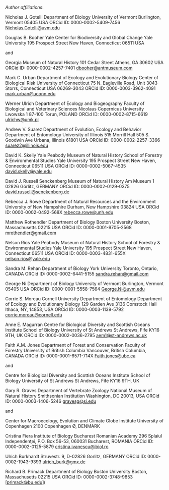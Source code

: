 *Author affiliations*:

Nicholas J. Gotelli
Department of Biology
University of Vermont
Burlington, Vermont 05405 USA
ORCid ID: 0000-0002-5409-7456
[Nicholas.Gotelli@uvm.edu](mailto:Nicholas.Gotelli@uvm.edu)

Douglas B. Booher
Yale Center for Biodiversity and Global Change
Yale University
195 Prospect Street
New Haven, Connecticut 06511 USA

and 

Georgia Museum of Natural History
101 Cedar Street
Athens, GA 30602 USA
ORCid ID: 0000-0002-4257-7401
[dbooher@antmuseum.com](mailto:dbooher@antmuseum.com)

Mark C. Urban
Department of Ecology and Evolutionary Biology
Center of Biological Risk
University of Connecticut
75 N. Eagleville Road, Unit 3043
Storrs, Connecticut USA 06269-3043
ORCid ID: 0000-0003-3962-4091
[mark.urban@uconn.edu](mailto:mark.urban@uconn.edu)

Werner Ulrich
Department of Ecology and Biogeography
Faculty of Biological and Veterinary Sciences
Nicolaus Copernicus University
Lwowska 1
87-100 Torun, POLAND
ORCid ID: 0000-0002-8715-6619
[ulrichw@umk.pl](mailto:ulrichw@umk.pl) 

Andrew V. Suarez
Department of Evolution, Ecology and Behavior
Department of Entomology
University of Illinois
515 Morrill Hall
505 S. Goodwin Ave
Urbana, Illinois 61801 USA
ORCid ID: 0000-0002-2257-3366
[suarez2@illinois.edu](mailto:suarez2@illinois.edu)

David K. Skelly
Yale Peabody Museum of Natural History
School of Forestry & Environmental Studies
Yale University
195 Prospect Street
New Haven, Connecticut 06511 USA
ORCid ID: 0000-0002-5067-4535
[david.skelly@yale.edu](mailto:david.skelly@yale.edu)

David J. Russell
Senckenberg Museum of Natural History
Am Museum 1
02826 Görlitz, GERMANY
ORCid ID: 0000-0002-0129-0375
[david.russell@senckenberg.de](mailto:david.russell@senckenberg.de)

Rebecca J. Rowe
Department of Natural Resources and the Environment
University of New Hampshire
Durham, New Hampshire 03824 USA
ORCid ID: 0000-0002-0492-568X
[rebecca.rowe@unh.edu](mailto:rebecca.rowe@unh.edu)

Matthew Rothendler
Department of Biology
Boston University
Boston, Massachusetts 02215 USA
ORCid ID: 0000-0001-9705-2568
[mrothendler@gmail.com](mailto:mrothendler@gmail.com)

Nelson Rios 
Yale Peabody Museum of Natural History 
School of Forestry & Environmental Studies 
Yale University 
195 Prospect Street 
New Haven, Connecticut 06511 USA 
ORCid ID: 0000-0003-4831-655X
[nelson.rios@yale.edu](mailto:nelson.rios@yale.edu)

Sandra M. Rehan
Department of Biology
York University
Toronto, Ontario, CANADA
ORCid ID: 0000-0002-6441-5155
[sandra.rehan@gmail.com](mailto:sandra.rehan@gmail.com)

George Ni
Department of Biology
University of Vermont
Burlington, Vermont 05405 USA
ORCid ID: 0000-0001-5558-7564
[George.Ni@uvm.edu](mailto:George.Ni@uvm.edu)

Corrie S. Moreau
Cornell University
Department of Entomology
Department of Ecology and Evolutionary Biology
129 Garden Ave
3136 Comstock Hall
Ithaca, NY, 14853, USA
ORCid ID: 0000-0003-1139-5792
[corrie.moreau@cornell.edu](mailto:corrie.moreau@cornell.edu)

Anne E. Magurran
Centre for Biological Diversity and Scottish Oceans Institute
School of Biology
University of St Andrews
St Andrews, Fife KY16 9TH, UK
ORCid ID: 0000-0002-0036-2795
[aem1@st-andrews.ac.uk](mailto:aem1@st-andrews.ac.uk)

Faith A.M. Jones
Department of Forest and Conservation
Faculty of Forestry
University of British Columbia
Vancouver, British Columbia, CANADA
ORCid ID: 0000-0001-6571-714X
[Faith.jones@ubc.ca](mailto:Faith.jones@ubc.ca) 

and

Centre for Biological Diversity and Scottish Oceans Institute
School of Biology
University of St Andrews
St Andrews, Fife KY16 9TH, UK

Gary R. Graves
Department of Vertebrate Zoology
National Museum of Natural History
Smithsonian Institution
Washington, DC 20013, USA
ORCid ID: 0000-0003-1406-5246 
[gravesg@si.edu](mailto:gravesg@si.edu)

and 

Center for Macroecology, Evolution and Climate
Globe Institute
University of Copenhagen
2100 Copenhagen Ø, DENMARK

Cristina Fiera
Institute of Biology Bucharest
Romanian Academy
296 Splaiul Independenţei, P.O. Box 56-53, 060031
Bucharest, ROMANIA
ORCid ID: 0000-0002-0125-5879
[cristina.ivanescu@ibiol.ro](mailto:cristina.ivanescu@ibiol.ro)

Ulrich Burkhardt
Struvestr. 9, D-02826
Gorlitz, GERMANY
ORCid ID: 0000-0002-1943-9393
[ulrich_burk@gmx.de](mailto:ulrich_burk@gmx.de)

Richard B. Primack
Department of Biology
Boston University
Boston, Massachusetts 02215 USA
ORCid ID: 0000-0002-3748-9853
[primack@bu.edu](
